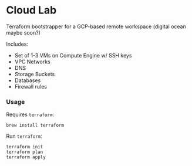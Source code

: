 # Cloud Lab

Terraform bootstrapper for a GCP-based remote workspace (digital ocean maybe soon?)

Includes:
* Set of 1-3 VMs on Compute Engine w/ SSH keys
* VPC Networks
* DNS
* Storage Buckets
* Databases
* Firewall rules

### Usage

Requires `terraform`:
```
brew install terraform
```

Run `terraform`:
```
terraform init
terraform plan
terraform apply
```
